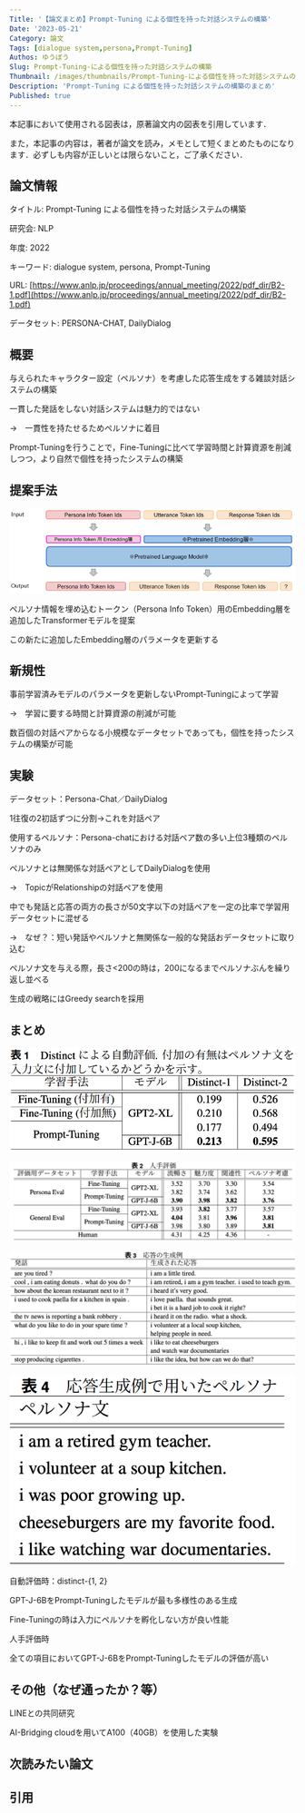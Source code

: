 ```yaml
---
Title: '【論文まとめ】Prompt-Tuning による個性を持った対話システムの構築'
Date: '2023-05-21'
Category: 論文
Tags: [dialogue system,persona,Prompt-Tuning]
Authos: ゆうぼう
Slug: Prompt-Tuning-による個性を持った対話システムの構築
Thumbnail: /images/thumbnails/Prompt-Tuning-による個性を持った対話システムの構築.png
Description: 'Prompt-Tuning による個性を持った対話システムの構築のまとめ'
Published: true
---
```


本記事において使用される図表は，原著論文内の図表を引用しています．

また，本記事の内容は，著者が論文を読み，メモとして短くまとめたものになります．必ずしも内容が正しいとは限らないこと，ご了承ください．

## 論文情報

タイトル: Prompt-Tuning による個性を持った対話システムの構築

研究会: NLP

年度: 2022

キーワード: dialogue system, persona, Prompt-Tuning

URL: [https://www.anlp.jp/proceedings/annual_meeting/2022/pdf_dir/B2-1.pdf](https://www.anlp.jp/proceedings/annual_meeting/2022/pdf_dir/B2-1.pdf)

データセット: PERSONA-CHAT, DailyDialog

## 概要

与えられたキャラクター設定（ペルソナ）を考慮した応答生成をする雑談対話システムの構築

一貫した発話をしない対話システムは魅力的ではない

→　一貫性を持たせるためペルソナに着目

Prompt-Tuningを行うことで，Fine-Tuningに比べて学習時間と計算資源を削減しつつ，より自然で個性を持ったシステムの構築

## 提案手法

![](/images/article/Prompt-Tuning-による個性を持った対話システムの構築/gur4p6lh.png)

ペルソナ情報を埋め込むトークン（Persona Info Token）用のEmbedding層を追加したTransformerモデルを提案

この新たに追加したEmbedding層のパラメータを更新する

## 新規性

事前学習済みモデルのパラメータを更新しないPrompt-Tuningによって学習

→　学習に要する時間と計算資源の削減が可能

数百個の対話ペアからなる小規模なデータセットであっても，個性を持ったシステムの構築が可能

## 実験

データセット：Persona-Chat／DailyDialog

1往復の2初話ずつに分割→これを対話ペア

使用するペルソナ：Persona-chatにおける対話ペア数の多い上位3種類のペルソナのみ



ペルソナとは無関係な対話ペアとしてDailyDialogを使用

→　TopicがRelationshipの対話ペアを使用

中でも発話と応答の両方の長さが50文字以下の対話ペアを一定の比率で学習用データセットに混ぜる

→　なぜ？：短い発話やペルソナと無関係な一般的な発話おデータセットに取り込む



ペルソナ文を与える際，長さ<200の時は，200になるまでペルソナぶんを繰り返し並べる

生成の戦略にはGreedy searchを採用

## まとめ

![](/images/article/Prompt-Tuning-による個性を持った対話システムの構築/4nnv2ixn.png)

![](/images/article/Prompt-Tuning-による個性を持った対話システムの構築/eoo61yjd.png)

![](/images/article/Prompt-Tuning-による個性を持った対話システムの構築/tebl4dqq.png)

![](/images/article/Prompt-Tuning-による個性を持った対話システムの構築/wqq0hd5g.png)

自動評価時：distinct-{1, 2}

GPT-J-6BをPrompt-Tuningしたモデルが最も多様性のある生成

Fine-Tuningの時は入力にペルソナを孵化しない方が良い性能

人手評価時

全ての項目においてGPT-J-6BをPrompt-Tuningしたモデルの評価が高い

## その他（なぜ通ったか？等）

LINEとの共同研究

AI-Bridging cloudを用いてA100（40GB）を使用した実験

## 次読みたい論文


## 引用

> 
